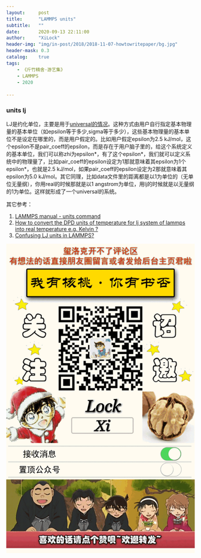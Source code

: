 ```yaml
---
layout:     post
title:      "LAMMPS units"
subtitle:   ""
date:       2020-09-13 22:11:00
author:     "XiLock"
header-img: "img/in-post/2018/2018-11-07-howtowritepaper/bg.jpg"
header-mask: 0.3
catalog:    true
tags:
    - 《斤竹精舍·游艺集》
    - LAMMPS
    - 2020

---
```


### units lj

LJ是约化单位，主要是用于[universal的情况](https://lammps.sandia.gov/threads/msg62544.html)。这种方式由用户自行指定基本物理量的基本单位（如epsilon等于多少,sigma等于多少），这些基本物理量的基本单位不是设定在哪里的，而是用户假定的。比如用户假定epsilon为2.5 kJ/mol，这个epsilon不是pair_coeff的epsilon，而是存在于用户脑子里的，给这个系统定义的基本单位，我们可以称zhi为epsilon*，有了这个epsilon*，我们就可以定义系统中的物理量了，比如pair_coeff的epsilon设定为1那就意味着其epsilon为1个epsilon*，也就是2.5 kJ/mol，如果pair_coeff的epsilon设定为2那就意味着其epsilon为5.0 kJ/mol。其它同理，比如data文件里的距离都是以1为单位的（无单位无量纲），你用real的时候那就是以1 angstrom为单位，用lj的时候就是以无量纲的1为单位。这样就形成了一个universal的系统。


其它参考：  
1. [LAMMPS manual - units command](https://lammps.sandia.gov/doc/units.html)
1. [How to convert the DPD units of temperature for lj system of lammps into real temperature e.g. Kelvin ?](https://www.researchgate.net/post/How_to_convert_the_DPD_units_of_temperature_for_lj_system_of_lammps_into_real_temperature_eg_Kelvin)
1. [Confusing LJ units in LAMMPS?](https://www.researchgate.net/post/Confusing_LJ_units_in_LAMMPS)




![](/img/wc-tail.GIF)
